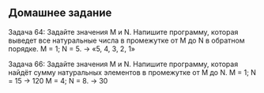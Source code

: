 ## Домашнее задание

Задача 64: Задайте значения M и N. Напишите программу, которая выведет все натуральные числа в промежутке от M до N в обратном порядке.
M = 1; N = 5. -> «5, 4, 3, 2, 1»


Задача 66: Задайте значения M и N. Напишите программу, которая найдёт сумму натуральных элементов в промежутке от M до N.
M = 1; N = 15 -> 120
M = 4; N = 8. -> 30

